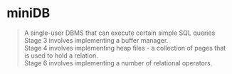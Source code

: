 # miniDB

> A single-user DBMS that can execute certain simple SQL queries
> Stage 3 involves implementing a buffer manager.  
> Stage 4 involves implementing heap files - a collection of pages that is used to hold a relation.  
> Stage 6 involves implementing a number of relational operators.
